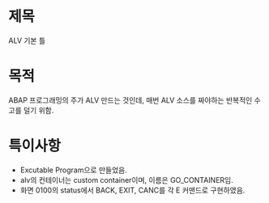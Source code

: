 # 제목
ALV 기본 틀
# 목적
ABAP 프로그래밍의 주가 ALV 만드는 것인데, 매번 ALV 소스를 짜야하는 반복적인 수고를 덜기 위함.
# 특이사항
- Excutable Program으로 만들었음.
- alv의 컨테이너는 custom container이며, 이름은 GO_CONTAINER임.
- 화면 0100의 status에서 BACK, EXIT, CANC를 각 E 커맨드로 구현하였음.